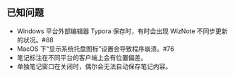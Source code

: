 ## 已知问题

* Windows 平台外部编辑器 Typora 保存时，有时会出现 WizNote 不同步更新的状况。#88
* MacOS 下“显示系统托盘图标”设置会导致程序崩溃。#76
* 笔记标注在不同平台的客户端上会有位置偏差。
* 单独笔记窗口在关闭时，偶尔会无法自动保存笔记内容。